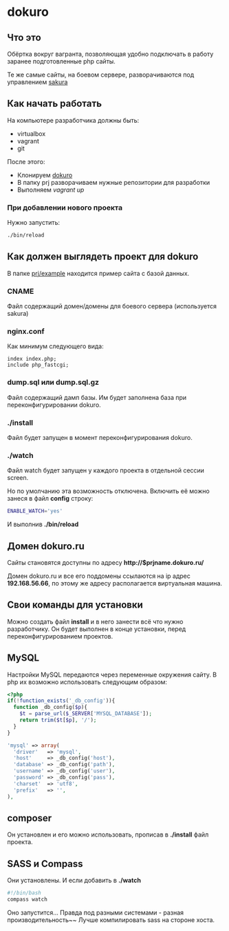 # dokuro

## Что это

Обёртка вокруг вагранта, позволяющая удобно подключать в работу заранее подготовленные
php сайты.

Те же самые сайты, на боевом сервере, разворачиваются под управлением [sakura](https://github.com/Bubujka/sakura)


## Как начать работать

На компьютере разработчика должны быть:

- virtualbox
- vagrant
- git

После этого:

- Клонируем [dokuro](http://github.com/Bubujka/dokuro)
- В папку prj разворачиваем нужные репозитории для разработки
- Выполняем *vagrant up*

### При добавлении нового проекта

Нужно запустить:
```sh
./bin/reload
```

## Как должен выглядеть проект для dokuro

В папке [prj/example](https://github.com/Bubujka/dokuro/tree/master/prj/example) находится пример сайта с базой данных.

### CNAME

Файл содержащий домен/домены для боевого сервера (используется sakura)

### nginx.conf

Как минимум следующего вида:

```nginx
index index.php;
include php_fastcgi;
```

### dump.sql или dump.sql.gz

Файл содержащий дамп базы. Им будет заполнена база при переконфигурировании dokuro.

### ./install
Файл будет запущен в момент переконфигурирования dokuro.

### ./watch

Файл watch будет запущен у каждого проекта в отдельной сессии screen.

Но по умолчанию эта возможность отключена. Включить её можно занеся в файл **config** строку:
```sh
ENABLE_WATCH='yes'
```
И выполнив **./bin/reload**




## Домен dokuro.ru

Сайты становятся доступны по адресу **http://$prjname.dokuro.ru/**

Домен dokuro.ru и все его поддомены ссылаются на ip адрес **192.168.56.66**,
по этому же адресу располагается виртуальная машина.

## Свои команды для установки

Можно создать файл **install** и в него занести всё что нужно разработчику.
Он будет выполнен в конце установки, перед переконфигурированием проектов.

## MySQL

Настройки MySQL передаются через переменные окружения сайту. В php их возможно использовать следующим образом:

```php
<?php
if(!function_exists('_db_config')){
  function _db_config($p){
    $t = parse_url($_SERVER['MYSQL_DATABASE']);
    return trim($t[$p], '/');
  }
}

'mysql' => array(
  'driver'   => 'mysql',
  'host'     => _db_config('host'),
  'database' => _db_config('path'),
  'username' => _db_config('user'),
  'password' => _db_config('pass'),
  'charset'  => 'utf8',
  'prefix'   => '',
),
```

## composer

Он установлен и его можно использовать, прописав в **./install** файл проекта.

## SASS и Compass

Они установлены. И если добавить в **./watch** 
```sh
#!/bin/bash
compass watch
```

Оно запустится...  Правда под разными системами - разная производительность~~
Лучше компилировать sass на стороне хоста.
